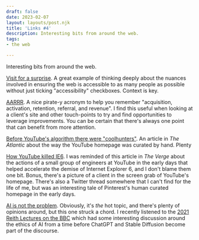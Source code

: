 ```yaml
---
draft: false
date: 2023-02-07
layout: layouts/post.njk
title: 'Links #4'
description: Interesting bits from around the web.
tags:
- the web

---
```

Interesting bits from around the web.

[Visit for a surprise](https://ericwbailey.website/published/visit-for-a-surprise/ "An article about accessible link titles"). A great example of thinking deeply about the nuances involved in ensuring the web is accessible to as many people as possible without just ticking "accessibility" checkboxes. Context is key.

[AARRR](https://baremetrics.com/blog/aarrr-metrics-framework-what-is-it-and-how-to-use-it). A nice pirate-y acronym to help you remember "acquisition, activation, retention, referral, and revenue". I find this useful when looking at a client's site and other touch-points to try and find opportunities to leverage improvements. You can be certain that there's always one point that can benefit from more attention.

[Before YouTube's algorithm there were "coolhunters"](https://www.theatlantic.com/technology/archive/2022/09/youtube-homepage-editor-google-algorithm-book-excerpt/671339/). An article in _The Atlantic_ about the way the YouTube homepage was curated by hand. Plenty 

[How YouTube killed IE6](https://www.theverge.com/2019/5/4/18529381/google-youtube-internet-explorer-6-kill-plot-engineer). I was reminded of this article in _The Verge_ about the actions of a small group of engineers at YouTube in the early days that helped accelerate the demise of Internet Explorer 6, and I don't blame them one bit. Bonus, there's a picture of a client in the screen grab of YouTube's homepage. There's also a Twitter thread somewhere that I can't find for the life of me, but was an interesting tale of Pinterest's human curated homepage in the early days. 

[AI is not the problem](https://www.stilldrinking.org/ai-is-not-the-problem). Obviously, it's _the_ hot topic, and there's plenty of opinions around, but this one struck a chord. I recently listened to the [2021 Reith Lectures on the BBC](https://www.bbc.co.uk/programmes/m001216k/episodes/player) which had some interesting discussion around the ethics of AI from a time before ChatGPT and Stable Diffusion become part of the discourse.